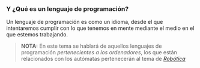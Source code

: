 ### Y ¿Qué es un lenguaje de programación?

Un lenguaje de programación es como un idioma, desde el que intentaremos cumplir con lo que tenemos en mente mediante el medio en el que estemos trabajando. 

> **NOTA:** En este tema se hablará de aquellos lenguajes de programación *pertenecientes a los ordenadores*, los que están relacionados con los autómatas pertenecerán al tema de [*Robótica*](../../Robotica)


